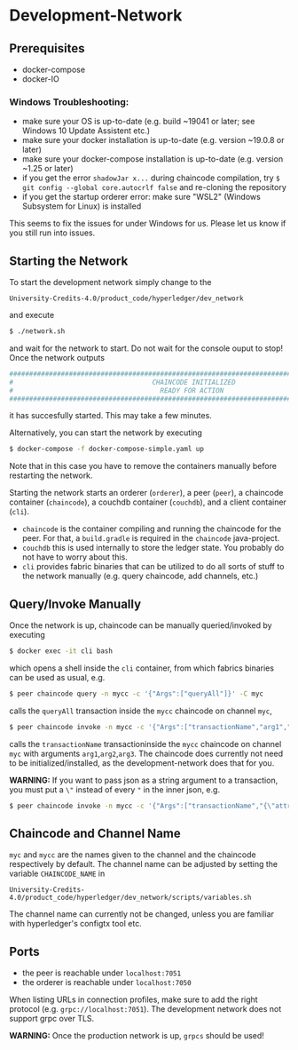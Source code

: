 # Development-Network

## Prerequisites
* docker-compose
* docker-IO

### Windows Troubleshooting:
* make sure your OS is up-to-date (e.g. build ~19041 or later; see Windows 10 Update Assistent etc.)
* make sure your docker installation is up-to-date (e.g. version ~19.0.8 or later)
* make sure your docker-compose installation is up-to-date (e.g. version ~1.25 or later)
* if you get the error `shadowJar x...` during chaincode compilation, try `$ git config --global core.autocrlf false` and re-cloning the repository
* if you get the startup orderer error: make sure "WSL2" (Windows Subsystem for Linux) is installed

This seems to fix the issues for under Windows for us. Please let us know if you still run into issues.

## Starting the Network
To start the development network simply change to the 

```
University-Credits-4.0/product_code/hyperledger/dev_network
``` 
and execute

```bash
$ ./network.sh
```

and wait for the network to start. Do not wait for the console ouput to stop! Once the network outputs

```bash
############################################################################################
#                                   CHAINCODE INITIALIZED                                  #
#                                     READY FOR ACTION                                     #
############################################################################################
```
it has succesfully started. This may take a few minutes.

Alternatively, you can start the network by executing

```bash
$ docker-compose -f docker-compose-simple.yaml up
```
Note that in this case you have to remove the containers manually before restarting the network.

Starting the network starts an orderer (```orderer```), a peer (```peer```), a chaincode container (```chaincode```), a couchdb container (```couchdb```), and a client container (```cli```).

*  ```chaincode``` is the container compiling and running the chaincode for the peer. For that, a ```build.gradle``` is required in the ```chaincode``` java-project.
* ```couchdb``` this is used internally to store the ledger state. You probably do not have to worry about this.
* ```cli``` provides fabric binaries that can be utilized to do all sorts of stuff to the network manually (e.g. query chaincode, add channels, etc.)

## Query/Invoke Manually

Once the network is up, chaincode can be manually queried/invoked by executing

```bash
$ docker exec -it cli bash
```

which opens a shell inside the ```cli``` container, from which fabrics binaries can be used as usual, e.g.

```bash
$ peer chaincode query -n mycc -c '{"Args":["queryAll"]}' -C myc
```

calls the ```queryAll``` transaction inside the ```mycc``` chaincode on channel ```myc```,

```bash
$ peer chaincode invoke -n mycc -c '{"Args":["transactionName","arg1","arg2","arg3"]}' -C myc
```

calls the ```transactionName``` transactioninside the ```mycc``` chaincode on channel ```myc``` with arguments ```arg1```,```arg2```,```arg3```.
The chaincode does currently not need to be initialized/installed, as the development-network does that for you.

**WARNING:** If you want to pass json as a string argument to a transaction, you must put a ```\"``` instead of every ```"``` in the inner json, e.g.

```bash
$ peer chaincode invoke -n mycc -c '{"Args":["transactionName","{\"attribute\": \"value\"}"]}' -C myc
```

## Chaincode and Channel Name

```myc``` and ```mycc``` are the names given to the channel and the chaincode respectively by default.
The channel name can be adjusted by setting the variable ```CHAINCODE_NAME``` in 

```
University-Credits-4.0/product_code/hyperledger/dev_network/scripts/variables.sh
```

The channel name can currently not be changed, unless you are familiar with hyperledger's configtx tool etc.

## Ports
* the peer is reachable under ```localhost:7051```
* the orderer is reachable under ```localhost:7050```

When listing URLs in connection profiles, make sure to add the right protocol (e.g. ```grpc://localhost:7051```).
The development network does not support grpc over TLS.

**WARNING:** Once the production network is up, ```grpcs``` should be used!